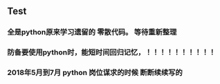 ## Test
### 全是python原来学习遗留的 零散代码。 等待重新整理
### 防备要使用python时，能短时间回归记忆，！！！！！！！！！！
### 2018年5月到7月 python 岗位谋求的时候 断断续续写的

